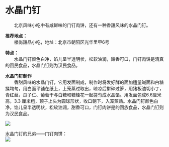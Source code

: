 # 水晶门钉  
  
&emsp;&emsp;北京风味小吃中有咸鲜味的门钉肉饼，还有一种香甜风味的水晶门钉。  

**推荐地点：**  
&emsp;&emsp;楼尚甜品小吃，地址：北京市朝阳区光华里甲6号  

**特点：**  
&emsp;&emsp;水晶门钉颜色白净，馅儿呈半透明状，松软油润，甜香可口，门钉肉饼是清真的回民食品，水晶门钉则为汉民食品。  
  
**水晶门钉制作**  
&emsp;&emsp;香甜风味的水晶门钉，它用发面制成，制作时将发好酵的面加适量碱面和白糖揉均匀，用白面平铺在纸上，上笼蒸过取出，晾凉后擀碎过箩，用猪板油切小丁，青红丝，瓜子仁、葡萄干与白糖和糖桂花一起搓匀成水晶馅。用发面包成6.6厘米高，3.3 厘米粗，顶子上头为圆球形状，收口朝下，入笼蒸熟。水晶门钉颜色白净，馅儿呈半透明状，松软油润，甜香可口，门钉肉饼是的回族食品，水晶门钉则为汉民食品。  
  
![](https://raw.gitmirror.com/szqq0512/Pic/main/img/202201211933868.png)  
  
水晶门钉的兄弟——门钉肉饼：  
![](https://raw.gitmirror.com/szqq0512/Pic/main/img/202201211933877.png)  